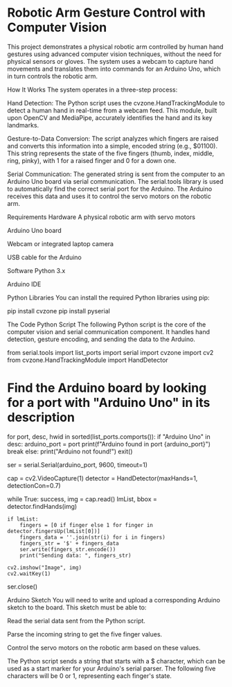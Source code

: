 # Robotic Arm Gesture Control with Computer Vision
This project demonstrates a physical robotic arm controlled by human hand gestures using advanced computer vision techniques, without the need for physical sensors or gloves. The system uses a webcam to capture hand movements and translates them into commands for an Arduino Uno, which in turn controls the robotic arm.

How It Works
The system operates in a three-step process:

Hand Detection: The Python script uses the cvzone.HandTrackingModule to detect a human hand in real-time from a webcam feed. This module, built upon OpenCV and MediaPipe, accurately identifies the hand and its key landmarks.

Gesture-to-Data Conversion: The script analyzes which fingers are raised and converts this information into a simple, encoded string (e.g., $01100). This string represents the state of the five fingers (thumb, index, middle, ring, pinky), with 1 for a raised finger and 0 for a down one.

Serial Communication: The generated string is sent from the computer to an Arduino Uno board via serial communication. The serial.tools library is used to automatically find the correct serial port for the Arduino. The Arduino receives this data and uses it to control the servo motors on the robotic arm.

Requirements
Hardware
A physical robotic arm with servo motors

Arduino Uno board

Webcam or integrated laptop camera

USB cable for the Arduino

Software
Python 3.x

Arduino IDE

Python Libraries
You can install the required Python libraries using pip:

pip install cvzone
pip install pyserial

The Code
Python Script
The following Python script is the core of the computer vision and serial communication component. It handles hand detection, gesture encoding, and sending the data to the Arduino.

from serial.tools import list_ports
import serial
import cvzone
import cv2
from cvzone.HandTrackingModule import HandDetector

# Find the Arduino board by looking for a port with "Arduino Uno" in its description
for port, desc, hwid in sorted(list_ports.comports()):
    if "Arduino Uno" in desc:
        arduino_port = port
        print(f"Arduino found in port {arduino_port}")
        break
else:
    print("Arduino not found!")
    exit()
    
ser = serial.Serial(arduino_port, 9600, timeout=1)

cap = cv2.VideoCapture(1)
detector = HandDetector(maxHands=1, detectionCon=0.7)

while True:
    success, img = cap.read()
    lmList, bbox = detector.findHands(img)

    if lmList:
        fingers = [0 if finger else 1 for finger in detector.fingersUp(lmList[0])]
        fingers_data = ''.join(str(i) for i in fingers)
        fingers_str = '$' + fingers_data
        ser.write(fingers_str.encode())
        print("Sending data: ", fingers_str)
        
    cv2.imshow("Image", img)
    cv2.waitKey(1)

ser.close()


Arduino Sketch
You will need to write and upload a corresponding Arduino sketch to the board. This sketch must be able to:

Read the serial data sent from the Python script.

Parse the incoming string to get the five finger values.

Control the servo motors on the robotic arm based on these values.

The Python script sends a string that starts with a $ character, which can be used as a start marker for your Arduino's serial parser. The following five characters will be 0 or 1, representing each finger's state.
